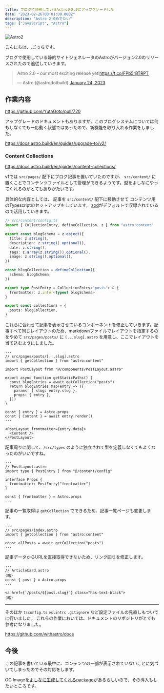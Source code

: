```yaml
---
title: ブログで使用しているAstroを2.0にアップグレードした
date: "2023-02-26T00:01:00.000Z"
description: "Astro 2.0めでたい"
tags: ["JavaScript", "Astro"]
---
```


![Astro2](/assets/images/posts/20230226-upgrade-astro-2/astro2.png)

こんにちは、.ごっちです。

ブログで使用している静的サイトジェネレータのAstroがバージョン2.0のリリースされたので追従していきます。

<blockquote class="twitter-tweet"><p lang="en" dir="ltr">Astro 2.0 – our most exciting release yet!<a href="https://t.co/FPb5rBTRPT">https://t.co/FPb5rBTRPT</a></p>&mdash; Astro (@astrodotbuild) <a href="https://twitter.com/astrodotbuild/status/1617933836062691328?ref_src=twsrc%5Etfw">January 24, 2023</a></blockquote>

## 作業内容

https://github.com/YutaGoto/pull/720

アップグレードのドキュメントもありますが、このブログシステムについては何もしなくても一応動く状態ではあったので、新機能を取り入れる作業をしました。

https://docs.astro.build/en/guides/upgrade-to/v2/

### Content Collections

https://docs.astro.build/en/guides/content-collections/

v1では `src/pages/` 配下にブログ記事を置いていたのですが、 `src/content/` に置くことでコンテンツファイルとして管理ができるようです。型をよしなにやってくれるのがとてもありがたいです。

具体的な内容としては、 記事を `src/content/` 配下に移動させて コンテンツ用のTypescriptのセットアップをしています。
[zod](https://github.com/colinhacks/zod)がデフォルトで収録されているので活用していきます。

```ts
// src/content/config.ts
import { CollectionEntry, defineCollection, z } from "astro:content"

export const blogSchema = z.object({
  title: z.string(),
  description: z.string().optional(),
  date: z.string(),
  tags: z.array(z.string()).optional(),
  image: z.string().optional(),
})

const blogCollection = defineCollection({
  schema: blogSchema,
})

export type PostEntry = CollectionEntry<"posts"> & {
  frontmatter: z.infer<typeof blogSchema>
}

export const collections = {
  posts: blogCollection,
}
```

これらに合わせて記事を表示させているコンポーネントを修正していきます。記事すべて同じレイアウトのため、markdownファイルでレイアウトを指定するのをやめて `src/pages/posts/` に `[...slug].astro` を用意し、ここでレイアウトを当て込むようにしました。

```astro
---
// src/pages/posts/[...slug].astro
import { getCollection } from "astro:content"

import PostLayout from "@/components/PostLayout.astro"

export async function getStaticPaths() {
  const blogEntries = await getCollection("posts")
  return blogEntries.map(entry => ({
    params: { slug: entry.slug },
    props: { entry },
  }))
}

const { entry } = Astro.props
const { Content } = await entry.render()
---

<PostLayout frontmatter={entry.data}>
  <Content />
</PostLayout>
```

記事周りに関して、`/src/types` のように独立されて型を定義しなくてもよくなったのがいいですね。

```astro
---
// PostLayout.astro
import type { PostEntry } from "@/content/config"

interface Props {
  frontmatter: PostEntry["frontmatter"]
}

const { frontmatter } = Astro.props
---
```

記事の一覧取得は `getCollection` でできるため、記事一覧ページも変更します。

```astro
---
// src/pages/index.astro
import { getCollection } from "astro:content"

const allPosts = await getCollection("posts")
---
```

記事データからURLを直接取得できないため、リンク回りを修正します。

```astro
---
// ArticleCard.astro
(略)
const { post } = Astro.props
---

<a href={`/posts/${post.slug}`} class="has-text-black">
(略)
```

---

そのほか `tsconfig.ts` `eslintrc` `.gitignore` など設定ファイルの見直しもついでに行いました。
これらの作業においては、ドキュメントのリポジトリがとても参考になりました。

https://github.com/withastro/docs

## 今後

この記事を書いている最中に、コンテンツの一部が表示されていないことに気づいてしまったのでその対応をします。

OG Imageを[よしなに生成してくれるpackage](https://www.npmjs.com/package/astro-og-canvas)があるらしいので、その導入もしたいところです。
